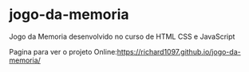 # jogo-da-memoria
Jogo da Memoria desenvolvido no curso de HTML CSS e JavaScript 

Pagina para ver o projeto Online:https://richard1097.github.io/jogo-da-memoria/
